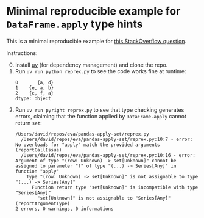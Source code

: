 # Minimal reproducible example for `DataFrame.apply` type hints

This is a minimal reproducible example for [this StackOverflow
question](https://example.com).

Instructions:

0. Install [uv](https://docs.astral.sh/uv/) (for dependency management) and clone the
   repo.
1. Run `uv run python reprex.py` to see the code works fine at runtime:
   ```
   0       {a, d}
   1    {e, a, b}
   2    {c, f, a}
   dtype: object
   ```
2. Run `uv run pyright reprex.py` to see that type checking generates errors, claiming
   that the function applied by `DataFrame.apply` cannot return `set`:
   ```
   /Users/david/repos/eva/pandas-apply-set/reprex.py
     /Users/david/repos/eva/pandas-apply-set/reprex.py:10:7 - error: No overloads for "apply" match the provided arguments (reportCallIssue)
     /Users/david/repos/eva/pandas-apply-set/reprex.py:10:16 - error: Argument of type "(row: Unknown) -> set[Unknown]" cannot be assigned to parameter "f" of type "(...) -> Series[Any]" in function "apply"
       Type "(row: Unknown) -> set[Unknown]" is not assignable to type "(...) -> Series[Any]"
         Function return type "set[Unknown]" is incompatible with type "Series[Any]"
           "set[Unknown]" is not assignable to "Series[Any]" (reportArgumentType)
   2 errors, 0 warnings, 0 informations
   ```
